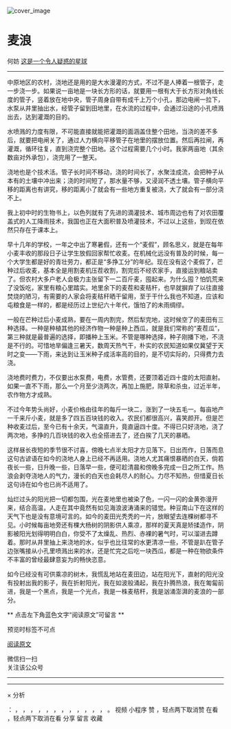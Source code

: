 ![cover_image](https://mmbiz.qlogo.cn/mmbiz_jpg/OJNrVQetdurpmH8PZUNfMic7x8k6bbyNmwKMppB3xCiaUYTmhvib8pJMKCBu9iaZluqXuW2wH1qTIRAa5cP6V14XBg/0?wx_fmt=jpeg)

#  麦浪

何妨  [ 这是一个令人疑惑的星球 ](javascript:void\(0\);)

__ _ _ _ _

  

中原地区的农村，浇地还是用的是大水漫灌的方式，不过不是人捧着一根管子，走一步浇一步。如果说一亩地是一块长方形的话，就要用一根有大于长方形对角线长度的管子，竖着放在地中央，管子周身自带有成千上万个小孔，那边电闸一拉下，水泵从井里抽出水，经管子留到田地里，在水流的过程中，会通过沿途的小孔喷溅出去，达到灌溉的目的。

  

水喷溅的力度有限，不可能直接就能把灌溉的面涵盖住整个田地，当浇的差不多后，就要把电闸关了，通过人力横向平移管子在地里的摆放位置。然后再拉闸，再灌溉，循环往复，直到浇完整个田地。这个过程需要几个小时。我家两亩地（其余数亩对外承包），浇完用了一整天。

  

浇地也是个技术活。管子长时间不移动，浇的时间长了，水聚洼成流，会把种子从本有的土壤中冲出来；浇的时间短了，那水量不够，又浸润不透土壤。管子横向平移的距离也有讲究，移的距离小了就会有一些地方重复被浇，大了就会有一部分浇不上。

  

我上初中时的生物书上，以色列就有了先进的滴灌技术、城市周边也有了对农田覆盖式的人工降雨技术，我国也正在大面积普及喷灌技术，不过以上这些，到现在依然只存在于课本上。

  

早十几年的学校，一年之中出了寒暑假，还有一个“麦假”，顾名思义，就是在每年小麦丰收的那段日子让学生放假回家帮忙收麦。在机械化远没有普及的时候，每一个大学生都是好的青壮劳力，都正是“多挣工分”的年纪。现在没有这个麦假了，芒种过后收麦，基本全是用割麦机压茬收割，割完后不经农家手，直接运到粮站卖了。但农村大多户老人会极力主张留下一二百斤麦，囤起来。为什么囤？怕饥荒来了没饭吃，家里有粮心里踏实。地里余下的麦茬和麦秸杆，也早就摒弃了以往直接焚烧的陋习，有需要的人家会将麦秸秆晒干留用，至于干什么我也不知道，应该和屯粮食是一样的，都是经历过上世纪六十年代，饿怕了的未雨绸缪。

  

一般在芒种过后小麦成熟，要在一周内割完，然后犁完地，这时候空了的麦田有三种选择。一种是种植其他的经济作物一种是种上西瓜，就是我们常称的“麦茬瓜”，第三种就是最普遍的选择，即播种上玉米。不管是哪种选择，种子刚播下地，不浇是不行的。可惜地旱偏逢三暑天，数周天热气干，朴实的农民知道如果仅冀望于天时之变——下雨，来达到让玉米种子成活率高的目的，是不切实际的，只得费力去浇。

  

浇地费时费力，不仅要出水泵费，电费，水管费，还要顶着近四十度的太阳直射。如果一直不下雨，那么一个月至少浇两次，再加上施肥，除草和杀虫，过近半年，农作物方才成熟。

  

不过今年势头尚好，小麦价格由往年的每斤一块二，涨到了一块五毛一。每亩地产一千来斤小麦，就是多了四五百块钱的收入。农民们都很高兴，喜笑颜开。但是芒种收麦过后，至今已有十余天，气温直升，竟直逼四十度。不得已只好浇地，浇了两次地，多挣的几百块钱的收入也全搭进去了，还白挨了几天的暴晒。

  

这样昼长夜短的季节很不讨喜，傍晚七点半太阳才方见落下。日出而作，日落而息这句古谚语在如今的浇地人身上已经不再适用。浇地人尤其痛恨暴晒的白天，倘若夜长一些，日升晚一些，日落早一些，便可趁清晨和傍晚多完成一日之所工作。热浪会剥夺浇地人的气力，漫长的白天也会耗尽人的耐心。力尽不知热，但惜夏日长这句诗在如今也已尚不适用了。

  

灿烂过头的阳光把一切都包围，光在麦地里也被染了色，一闪一闪的金黄弥漫开来，结合高温，人走在其中竟然有如见海浪波涛涌来的错觉。种豆南山下在这样的天气下也是没有意境可言的。如今的麦田光秃秃的一片，放眼望去连棵树都寻不见。小时候每亩地旁还有棵大杨树的阴影供人乘凉，那样的夏天真是矫揉造作，阴影被阳光划得明明白白，你受不了太燥乱、热烈、赤裸的暑气时，可以溜进去蹲着。那时从井里抽上来浇地的水，似乎也比往常的水更清凉一些，不管是趴在管子边张嘴接从小孔里喷溅出来的水，还是忙完之后吃一块西瓜，都是一种在物欲条件不丰富的曾经最肆意妄为的畅快恣意。

  

如今已经没有可供乘凉的树木，我慌乱地站在麦田边，站在阳光下，直射的阳光没有投射出我的影子，我在折射阳光，我在如波般涌起，我在扑腾热浪，我在匍匐前进，我是一个黑点，我是一个光点，我是一株麦秸秆，我是汹涌澎湃的麦浪的一部分。

  

  

  

  

** 点击左下角蓝色文字“阅读原文”可留言  **  

预览时标签不可点

[ 阅读原文 ](javascript:;)

微信扫一扫  
关注该公众号





****



****



×  分析

：  ，  ，  ，  ，  ，  ，  ，  ，  ，  ，  ，  ，  。  视频  小程序  赞  ，轻点两下取消赞  在看  ，轻点两下取消在看
分享  留言  收藏

